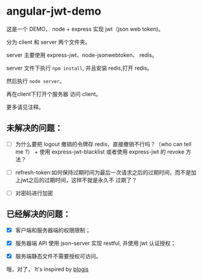 
# angular-jwt-demo

这是一个 DEMO， node + express 实现 jwt（json web token)。

分为 client 和 server 两个文件夹。

server 主要使用 express-jwt、node-jsonwebtoken、 redis。

server 文件下执行 `npm install`, 并且安装 redis,打开 redis。

然后执行 `node server`。

再在client下打开个服务器 访问 client。

更多请见注释。


## 未解决的问题：

- [ ] 为什么要把 logout 撤销的令牌存 redis，直接撤销不行吗？（who can tell me ?）
	  + 使用 express-jwt-blacklist 或者使用 express-jwt 的 revoke 方法？

- [ ] refresh-token:如何保持过期时间为最后一次请求之后的过期时间，而不是加上jwt之后的过期时间，这样不就是永久不		过期了？

- [ ] 对密码进行加密

## 已经解决的问题：

- [x] 客户端和服务器端的权限限制；
- [x] 服务器端 API 使用 json-server 实现 restful, 并使用 jwt 认证授权；
- [x] 服务端静态文件不需要授权可访问。


哦，对了， It's inspired by [blogjs](https://github.com/kdelemme/blogjs)